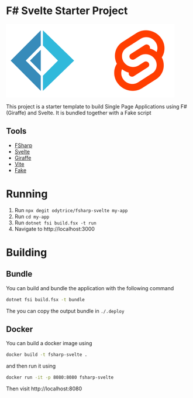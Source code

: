 # F# Svelte Starter Project

<img src="./src/Client/public/fsharp-svelte.svg" height="200">


This project is a starter template to build Single Page Applications using F# (Giraffe) and Svelte. It is bundled together with a Fake script

## Tools
- [FSharp](https://dotnet.microsoft.com/en-us/languages/fsharp)
- [Svelte](https://svelte.dev)
- [Giraffe](https://giraffe.wiki/)
- [Vite](https://vite.dev/)
- [Fake](https://fake.build/index.html)

# Running

1. Run `npx degit odytrice/fsharp-svelte my-app`
2. Run `cd my-app`
2. Run `dotnet fsi build.fsx -t run`
3. Navigate to http://localhost:3000


# Building

## Bundle
You can build and bundle the application with the following command

```bash
dotnet fsi build.fsx -t bundle
```
The you can copy the output bundle in `./.deploy`

## Docker

You can build a docker image using

```bash
docker build -t fsharp-svelte .
```

and then run it using

```bash
docker run -it -p 8080:8080 fsharp-svelte
```

Then visit http://localhost:8080
